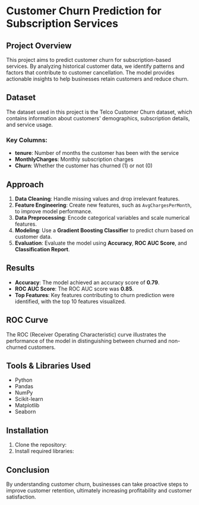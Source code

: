 # Customer Churn Prediction for Subscription Services

## Project Overview
This project aims to predict customer churn for subscription-based services. By analyzing historical customer data, we identify patterns and factors that contribute to customer cancellation. The model provides actionable insights to help businesses retain customers and reduce churn.

## Dataset
The dataset used in this project is the Telco Customer Churn dataset, which contains information about customers' demographics, subscription details, and service usage.

### Key Columns:
- **tenure**: Number of months the customer has been with the service
- **MonthlyCharges**: Monthly subscription charges
- **Churn**: Whether the customer has churned (1) or not (0)

## Approach
1. **Data Cleaning**: Handle missing values and drop irrelevant features.
2. **Feature Engineering**: Create new features, such as `AvgChargesPerMonth`, to improve model performance.
3. **Data Preprocessing**: Encode categorical variables and scale numerical features.
4. **Modeling**: Use a **Gradient Boosting Classifier** to predict churn based on customer data.
5. **Evaluation**: Evaluate the model using **Accuracy**, **ROC AUC Score**, and **Classification Report**.

## Results
- **Accuracy**: The model achieved an accuracy score of **0.79**.
- **ROC AUC Score**: The ROC AUC score was **0.85**.
- **Top Features**: Key features contributing to churn prediction were identified, with the top 10 features visualized.

## ROC Curve
The ROC (Receiver Operating Characteristic) curve illustrates the performance of the model in distinguishing between churned and non-churned customers.

## Tools & Libraries Used
- Python
- Pandas
- NumPy
- Scikit-learn
- Matplotlib
- Seaborn

## Installation
1. Clone the repository:
2. Install required libraries:

## Conclusion
By understanding customer churn, businesses can take proactive steps to improve customer retention, ultimately increasing profitability and customer satisfaction.
